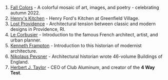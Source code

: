 1. [Fall Colors](https://dougvos.wordpress.com/2022/10/03/fall-colors/) - A colorful mosaic of art, images, and poetry - celebrating autumn 2022.
2. [Henry's Kitchen](https://dougvos.wordpress.com/2022/10/02/henrys-kitchen/) - Henry Ford's Kitchen at Greenfield Village.
3. [Lost Providence](https://dougvos.wordpress.com/2022/10/01/lost-providence/) - Architectural tension between classic and modern designs in Providence, RI.
4. [Le Corbusier](https://dougvos.wordpress.com/2022/09/30/le-corbusier/) - Introduction to the famous French architect, artist, and urban planner.
5. [Kenneth Frampton](https://dougvos.wordpress.com/2022/09/30/kenneth-frampton/) - Introduction to this historian of modernist architecture.
6. [Nikolaus Pevsner](https://dougvos.wordpress.com/2022/09/30/nikolaus-pevsner/) - Architectural historian wrote 46-volume Buildings of England. 
7. [Herbert J. Taylor](https://dougvos.wordpress.com/2022/09/30/herbert-j-taylor/) - CEO of Club Aluminum, and creator of the **4 Way Test**.
